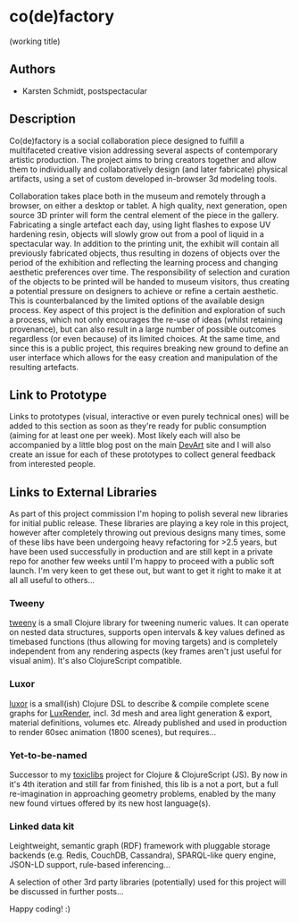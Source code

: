 # co(de)factory
(working title)

## Authors
- Karsten Schmidt, postspectacular

## Description

Co(de)factory is a social collaboration piece designed to fulfill a multifaceted creative vision addressing several aspects of contemporary artistic production. The project aims to bring creators together and allow them to individually and collaboratively design (and later fabricate) physical artifacts, using a set of custom developed in-browser 3d modeling tools.

Collaboration takes place both in the museum and remotely through a
browser, on either a desktop or tablet. A high quality, next generation, open source 3D printer will form the central element of the piece in the gallery. Fabricating a single artefact each day, using light flashes to expose UV hardening resin, objects will slowly grow out from a pool of liquid in a spectacular way. In addition to the printing unit, the exhibit will contain all previously fabricated objects, thus resulting in dozens of objects over the period of the exhibition and reflecting the learning process and changing aesthetic preferences over time. The responsibility of selection and curation of the objects to be printed will be handed to museum visitors, thus creating a potential pressure on designers to achieve or refine a certain aesthetic. This is counterbalanced by the limited options of the available design process. Key aspect of this project is the definition and exploration of such a process, which not only encourages the re-use of ideas (whilst retaining provenance), but can also result in a large number of possible outcomes regardless (or even because) of its limited choices. At the same time, and since this is a public project, this requires breaking new ground to define an user interface which allows for the easy creation and manipulation of the resulting artefacts.

## Link to Prototype

Links to prototypes (visual, interactive or even purely technical ones) will be added to this section as soon as they're ready for public consumption (aiming for at least one per week). Most likely each will also be accompanied by a little blog post on the main [DevArt](http://g.co/devart) site and I will also create an issue for each of these prototypes to collect general feedback from interested people.

## Links to External Libraries

As part of this project commission I'm hoping to polish several new libraries for initial public release. These libraries are playing a key role in this project, however after completely throwing out previous designs many times, some of these libs have been undergoing heavy refactoring for >2.5 years, but have been used successfully in production and are still kept in a private repo for another few weeks until I'm happy to proceed with a public soft launch. I'm very keen to get these out, but want to get it right to make it at all all useful to others...

### Tweeny

[tweeny](http://code.thi.ng/tweeny) is a small Clojure library for tweening numeric values. It can operate on nested data structures, supports open intervals & key values defined as timebased functions (thus allowing for moving targets) and is completely independent from any rendering aspects (key frames aren't just useful for visual anim). It's also ClojureScript compatible.

### Luxor

[luxor](http://code.thi.ng/luxor) is a small(ish) Clojure DSL to describe & compile complete scene graphs for [LuxRender](http://luxrender.net), incl. 3d mesh and area light generation & export, material definitions, volumes etc. Already published and used in production to render 60sec animation (1800 scenes), but requires...

### Yet-to-be-named

Successor to my [toxiclibs](http://toxiclibs.org) project for Clojure & ClojureScript (JS). By now in it's 4th iteration and still far from finished, this lib is a not a port, but a full re-imagination in approaching geometry problems, enabled by the many new found virtues offered by its new host language(s).

### Linked data kit

Leightweight, semantic graph (RDF) framework with pluggable storage backends (e.g. Redis, CouchDB, Cassandra), SPARQL-like query engine, JSON-LD support, rule-based inferencing...

A selection of other 3rd party libraries (potentially) used for this project will be discussed in further posts...

Happy coding! :)
